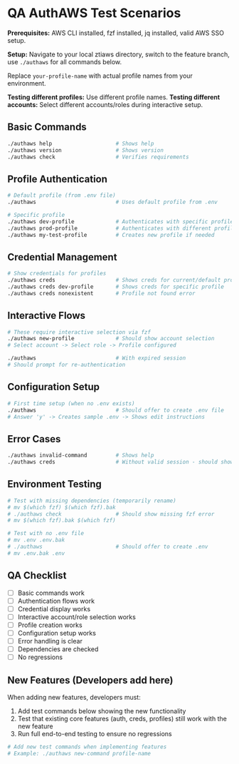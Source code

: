 # QA AuthAWS Test Scenarios

**Prerequisites:** AWS CLI installed, fzf installed, jq installed, valid AWS SSO setup.

**Setup:** Navigate to your local ztiaws directory, switch to the feature branch, use `./authaws` for all commands below.

Replace `your-profile-name` with actual profile names from your environment.

**Testing different profiles:** Use different profile names. **Testing different accounts:** Select different accounts/roles during interactive setup.

## Basic Commands
```bash
./authaws help                    # Shows help
./authaws version                 # Shows version
./authaws check                   # Verifies requirements
```

## Profile Authentication
```bash
# Default profile (from .env file)
./authaws                         # Uses default profile from .env

# Specific profile
./authaws dev-profile             # Authenticates with specific profile
./authaws prod-profile            # Authenticates with different profile
./authaws my-test-profile         # Creates new profile if needed
```

## Credential Management
```bash
# Show credentials for profiles
./authaws creds                   # Shows creds for current/default profile
./authaws creds dev-profile       # Shows creds for specific profile
./authaws creds nonexistent       # Profile not found error
```

## Interactive Flows
```bash
# These require interactive selection via fzf
./authaws new-profile             # Should show account selection
# Select account -> Select role -> Profile configured

./authaws                         # With expired session
# Should prompt for re-authentication
```

## Configuration Setup
```bash
# First time setup (when no .env exists)
./authaws                         # Should offer to create .env file
# Answer 'y' -> Creates sample .env -> Shows edit instructions
```

## Error Cases
```bash
./authaws invalid-command         # Shows help
./authaws creds                   # Without valid session - should show instructions
```

## Environment Testing
```bash
# Test with missing dependencies (temporarily rename)
# mv $(which fzf) $(which fzf).bak
# ./authaws check                 # Should show missing fzf error
# mv $(which fzf).bak $(which fzf)

# Test with no .env file
# mv .env .env.bak
# ./authaws                       # Should offer to create .env
# mv .env.bak .env
```

## QA Checklist
- [ ] Basic commands work
- [ ] Authentication flows work
- [ ] Credential display works
- [ ] Interactive account/role selection works
- [ ] Profile creation works
- [ ] Configuration setup works
- [ ] Error handling is clear
- [ ] Dependencies are checked
- [ ] No regressions

## New Features (Developers add here)
When adding new features, developers must:
1. Add test commands below showing the new functionality
2. Test that existing core features (auth, creds, profiles) still work with the new feature
3. Run full end-to-end testing to ensure no regressions

```bash
# Add new test commands when implementing features
# Example: ./authaws new-command profile-name
```
